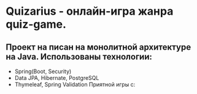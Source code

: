 # Quizarius - онлайн-игра жанра quiz-game.
## Проект на писан на монолитной архитектуре на Java. Использованы технологии:
* Spring(Boot, Security)
* Data JPA, Hibernate, PostgreSQL
* Thymeleaf, Spring Validation
Приятной игры с:
